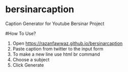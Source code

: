 # bersinarcaption
Caption Generator for Youtube Bersinar Project

#How To Use?
1. Open https://razanfawwaz.github.io/bersinarcaption
2. Paste caption from twitter to the input form
3. To make a new line use html br command
4. Choose a subject
5. Click Generate 
